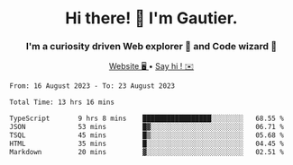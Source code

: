 <h1 align="center">Hi there! 👋 I'm Gautier.</h1>
<h3 align="center">I'm a curiosity driven Web explorer 🚀 and Code wizard 🧙</h3>

<p align="center">
  <a href="https://xisabla.github.io/">Website 🖥️ </a> •
  <a href="mailto:xisabla.dev@gmail.com">Say hi ! ✉️</a>
</p>

<!--START_SECTION:waka-->

```txt
From: 16 August 2023 - To: 23 August 2023

Total Time: 13 hrs 16 mins

TypeScript       9 hrs 8 mins    █████████████████░░░░░░░░   68.55 %
JSON             53 mins         █▓░░░░░░░░░░░░░░░░░░░░░░░   06.71 %
TSQL             45 mins         █▒░░░░░░░░░░░░░░░░░░░░░░░   05.68 %
HTML             35 mins         █░░░░░░░░░░░░░░░░░░░░░░░░   04.45 %
Markdown         20 mins         ▓░░░░░░░░░░░░░░░░░░░░░░░░   02.51 %
```

<!--END_SECTION:waka-->
